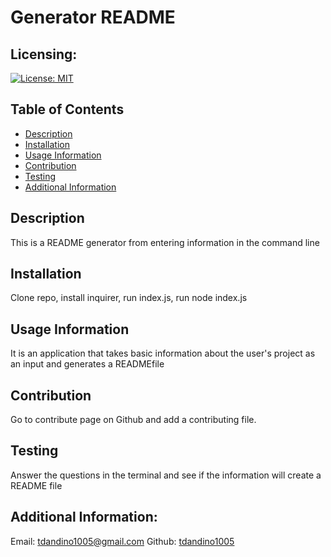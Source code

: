 # Generator README
  

  ## Licensing: 
  [![License: MIT](https://img.shields.io/badge/License-MIT-yellow.svg)](https://opensource.org/licenses/MIT)
  


  ## Table of Contents
  - [Description](#description)
  - [Installation](#installation)
  - [Usage Information](#usage-information)
  - [Contribution](#contribution)
  - [Testing](#testing)
  - [Additional Information](#additional-info)

  ## Description
  This is a README generator from entering information in the command line

  ## Installation 
  Clone repo, install inquirer, run index.js, run node index.js

  ## Usage Information
  It is an application that takes basic information about the user's project as an input and generates a READMEfile

  ## Contribution
  Go to contribute page on Github and add a contributing file.

  ## Testing
  Answer the questions in the terminal and see if the information will create a README file


  ## Additional Information:
  Email: tdandino1005@gmail.com
  Github: [tdandino1005](https://github.com/tdandino1005)
